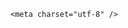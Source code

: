 <!DOCTYPE html>
<html lang="zh-CN">

<head>
    
<title>外航飞机认错跑道接地后复飞，业内人士称滑行道都常落错飞机，为何差错竟时常发生？危险性大吗？_腾讯新闻</title>
<meta name="keywords" content="跑道,外航,机场,飞机,复飞,飞行员">
<meta name="description" content="极目新闻记者 陈洋洋5月28日，有网友发帖称，一架外国航空公司的飞机在降落西安咸阳国际机场时发生意外状况，疑似盲降正在建设中的跑道，接地后复飞，该事件引发网友关注。29日上午，极目新闻记者就此事联系机场工作人员及多位业内人士得知，该事件系机组人员认错跑道，准备降落时在管制员的提醒下复飞，最终成功降落。网友...">
<meta name="author" content="腾讯网">
<meta name="copyright" content="Copyright 1998 - 2025 Tencent. All Rights Reserved">
<meta property="og:type" content="news" />

<meta property="og:title" content="外航飞机认错跑道接地后复飞，业内人士称滑行道都常落错飞机，为何差错竟时常发生？危险性大吗？_腾讯新闻" />
<meta property="og:description" content="极目新闻记者 陈洋洋5月28日，有网友发帖称，一架外国航空公司的飞机在降落西安咸阳国际机场时发生意外状况，疑似盲降正在建设中的跑道，接地后复飞，该事件引发网友关注。29日上午，极目新闻记者就此事联系机场工作人员及多位业内人士得知，该事件系机组人员认错跑道，准备降落时在管制员的提醒下复飞，最终成功降落。网友..." />
<meta property="og:url" content="https://news.qq.com/rain/a/20250530Q0394400" />
<meta property="og:image" content="https://inews.gtimg.com/news_ls/OffYL7h4-k4b50CIHF1o1dyxhla-hfu2Oe8u3oeitkXjYAA_640330/0" />
<meta property="article:author" content="" />
<meta property="article:published_time" content="2025-05-30 16:24:02" />
<meta property="category" content="" />

    <meta charset="utf-8" />
<meta http-equiv="X-UA-Compatible" content="IE=Edge" />
<meta name="viewport" content="width=device-width, initial-scale=1, shrink-to-fit=no" />
<link rel="dns-prefetch" href="mat1.gtimg.com">
<link rel="dns-prefetch" href="i.news.qq.com">
<link rel="shortcut icon" href="https://mat1.gtimg.com/qqcdn/qqindex2021/favicon.ico">
<script nomodule="true" src="https://mat1.gtimg.com/qqcdn/qqindex2021/common-static/20240515201444/core3-37-1.min.js"></script>
<script>
  try {
    if (!window.IntersectionObserver) {
      var observerScript = document.createElement('script');
      observerScript.src = "https://mat1.gtimg.com/qqcdn/qqindex2021/common-static/20241024141058/intersection-observer-polyfill.js";
      document.head.appendChild(observerScript);
    }
  } catch (error) {}
</script>

<script>
  try {
    if (!Element.prototype.scrollTo) {
      var scrollScript = document.createElement('script');
      scrollScript.src = "https://mat1.gtimg.com/qqcdn/qqindex2021/common-static/20241025153001/scroll-behavior-polyfill.js";
      document.head.appendChild(scrollScript);
    }
  } catch (error) {}
</script>
<script>
  try {
    if ('scrollRestoration' in window.history) {
      window.history.scrollRestoration = 'manual';
    }
    window.isPcClient = Boolean(window.electron) && (
      window.navigator.userAgent.indexOf('pc-client') > 0 ||
      window.navigator.userAgent.indexOf('TencentNews') > 0
    );
  } catch {}
</script>
<script>
  try {
    if (window.isPcClient) {
      var bodyStyle = document.createElement('style');
      bodyStyle.innerText = 'body{ zoom: 0.95 }';
      document.head.appendChild(bodyStyle);
    }
  } catch {}
</script>
<script>
  window.DATA = {"ai_switch":true,"content":null,"disableDeclare":1,"remarks":"","shareImg":"https://inews.gtimg.com/om_ls/O4SQBXqu_xluoDgLAehvFfE8Mj2HVx_Dz7bQsVezg4STMAA_870492/0","title":"外航飞机认错跑道接地后复飞，业内人士称滑行道都常落错飞机，为何差错竟时常发生？危险性大吗？","closeCommentBanner":0,"detail_entry":{"is_orignal":1,"orignal_entry":1},"emojiRelatedSwitch":1,"question_id":"","FadCid":"","adInfo":{"openAdsText":1,"openRelatedNewsAd":1,"openAds":1,"openAdsComment":1,"openAdsPhotos":1},"forbidCommentUpDown":0,"isSensitive":0,"all_long_pic":1,"categoryrray":{"category_id":"85","sub_category_id":"745"},"channelEntryJumpType":1,"commentid":"","final_declare":["个人观点，仅供参考"],"intro":"","already_answer":false,"card":{"vip_type_new":"30012","cpLevel":2,"msgEntry":1,"vip_type":"30012","vip_icon_night":"http://inews.gtimg.com/newsapp_ls/0/14876052067/0","suid":"8QMc339d5IQeuTzY5QN3","liveInfo":{},"chlname":"问答课代表","uin":"ecbe89d289b6198c7996f16538ebc224f9","update_frequency":"1970-01-01 08:00:00","vip_place":"left","desc":"腾讯新闻问答课代表，结合当下热点新闻和网友热议，发现好问题，期待好回答。","icon":"https://inews.gtimg.com/om_ls/OPBO91JgEbYG-O62jC2hCRA_yoydsA8oEANb87pxgNxKgAA_200200/0","vip_icon":"http://inews.gtimg.com/newsapp_ls/0/14876051701/0","chlid":"22983986","vip_desc":"腾讯新闻问答课代表官方账号"},"emojiSwitch":1,"questionInfo":{"abstract":"","id":"20250530Q0394400","longtitle":"外航飞机认错跑道接地后复飞，为何会发生这种差错？有多危险？","question_short_title":"外航飞机认错跑道接地后复飞，业内人士称滑行道都常落错飞机，为何差错竟时常发生？危险性大吗？","relate_extend_infos":[{"articletype":"0","id":"20250529A08LUF00","longtitle":"外航飞机疑似盲降国内在建跑道，接地后复飞，知情人：机组认错跑道","picShowType":"90092","thumbnails_qqnews":["https://inews.gtimg.com/news_ls/OmXcf4LXX9cLD2s8NqH7_6XXxQrIXwM6N9dgbipCHvdyoAA_294195/0"],"title":"外航飞机疑似盲降国内在建跑道，接地后复飞，知情人：机组认错跑道","url":"https://view.inews.qq.com/a/20250529A08LUF00","abstract":"极目新闻记者 陈洋洋5月28日，有网友发帖称，一架外国航空公司的飞机在降落西安咸阳国际机场时发生意外状况，疑似盲降正在建设中的跑道，接地后复飞，该事件引发网友关注。29日上午，极目新闻记者就此事联系机场工作人员及多位业内人士得知，该事件系机组人员认错跑道，准备降落时在管制员的提醒下复飞，最终成功降落。网友..."}],"thumbnails_qqnews":["https://inews.gtimg.com/om_ls/O4SQBXqu_xluoDgLAehvFfE8Mj2HVx_Dz7bQsVezg4STMAA_294195/0"],"title":"外航飞机认错跑道接地后复飞，业内人士称滑行道都常落错飞机，为何差错竟时常发生？危险性大吗？","url":"http://view.inews.qq.com/a/20250530Q0394400"},"relate_extend_infos":{"id":"20250529A08LUF00","imgURL":"https://inews.gtimg.com/news_ls/OmXcf4LXX9cLD2s8NqH7_6XXxQrIXwM6N9dgbipCHvdyoAA_640330/0","imgURLSmall":"https://inews.gtimg.com/news_ls/OmXcf4LXX9cLD2s8NqH7_6XXxQrIXwM6N9dgbipCHvdyoAA_150120/0","longTitle":"外航飞机疑似盲降国内在建跑道，接地后复飞，知情人：机组认错跑道","title":"外航飞机疑似盲降国内在建跑道，接地后复飞，知情人：机组认错跑道","url":"http://view.inews.qq.com/a/20250529A08LUF00","abstract":"极目新闻记者 陈洋洋5月28日，有网友发帖称，一架外国航空公司的飞机在降落西安咸阳国际机场时发生意外状况，疑似盲降正在建设中的跑道，接地后复飞，该事件引发网友关注。29日上午，极目新闻记者就此事联系机场工作人员及多位业内人士得知，该事件系机组人员认错跑道，准备降落时在管制员的提醒下复飞，最终成功降落。网友..."},"self_declare":{"declare":"个人观点，仅供参考"},"shareDesc":"腾讯新闻","time":"2025-05-30 10:25:33","abstract":"","article_category":"85","copyright_share":"本文来自腾讯新闻客户端创作者，不代表腾讯新闻的观点和立场。","extra_property":{"FeedbackDetailDisableInsert":0,"zanSkinType":""},"id":"20250530Q0394400","interaction_info":{"share_wechat_count":1},"is_deleted":0,"ret":0,"safe_cntl":{"close_all_emoticon_comment":0,"close_comment_dislike":0,"close_global_news_sis":0,"emoticon_comment_mode":0,"close_all_ad":0,"close_all_favorite":0,"close_all_rel":0,"close_relate_thing":0,"close_share_pull":0},"shareCount":1,"surl":"https://view.inews.qq.com/a/20250530Q0394400","atype":232,"content_words_num":41,"copyright_wording_share":"免责声明","enableDiffusion":1,"iNewsRecommendLevel":1,"answer_num":2,"attribute":{},"likeInfo":0,"news_app_recommend_status":4,"news_update_time":1748596161,"url":"https://view.inews.qq.com/a/20250530Q0394400","cms_id":"20250530Q0394400","articleId":"20250530Q0440L00","article_type":232,"tags":"","desc":"极目新闻记者 陈洋洋5月28日，有网友发帖称，一架外国航空公司的飞机在降落西安咸阳国际机场时发生意外状况，疑似盲降正在建设中的跑道，接地后复飞，该事件引发网友关注。29日上午，极目新闻记者就此事联系机场工作人员及多位业内人士得知，该事件系机组人员认错跑道，准备降落时在管制员的提醒下复飞，最终成功降落。网友...","videoArr":[]};
</script>
<script>
  window.channelInfo = {"channelConfig":{"channelNav":[{"_auto_id":"1","active_alien_img":"","alien_img":"","channel_id":"news_news_home","is_local":"0","link":"https://www.qq.com","name_cn":"首页","name_en":"home"},{"_auto_id":"2","active_alien_img":"","alien_img":"","channel_id":"news_news_top","is_local":"0","link":"","name_cn":"要闻","name_en":"news"},{"_auto_id":"4","active_alien_img":"","alien_img":"","channel_id":"news_news_bj","is_local":"1","link":"","name_cn":"北京","name_en":"bj"},{"_auto_id":"5","active_alien_img":"","alien_img":"","channel_id":"news_news_finance","is_local":"0","link":"","name_cn":"财经","name_en":"finance"},{"_auto_id":"6","active_alien_img":"","alien_img":"","channel_id":"news_news_tech","is_local":"0","link":"","name_cn":"科技","name_en":"tech"},{"_auto_id":"7","active_alien_img":"","alien_img":"","channel_id":"tv","is_local":"0","link":"https://v.qq.com/channel/tv/?ptag=qqnews","name_cn":"电视剧","name_en":"tv"},{"_auto_id":"8","active_alien_img":"","alien_img":"","channel_id":"news_news_qa","is_local":"0","link":"","name_cn":"热问","name_en":"qa"},{"_auto_id":"9","active_alien_img":"","alien_img":"","channel_id":"news_news_ent","is_local":"0","link":"","name_cn":"娱乐","name_en":"ent"},{"_auto_id":"10","active_alien_img":"","alien_img":"","channel_id":"variety","is_local":"0","link":"https://v.qq.com/channel/variety/?ptag=qqnews","name_cn":"综艺","name_en":"variety"},{"_auto_id":"11","active_alien_img":"","alien_img":"","channel_id":"news_news_sports","is_local":"0","link":"","name_cn":"体育","name_en":"sports"},{"_auto_id":"13","active_alien_img":"","alien_img":"","channel_id":"news_news_nba","is_local":"0","link":"","name_cn":"NBA","name_en":"nba"},{"_auto_id":"14","active_alien_img":"","alien_img":"","channel_id":"news_news_world","is_local":"0","link":"","name_cn":"国际","name_en":"world"},{"_auto_id":"15","active_alien_img":"","alien_img":"","channel_id":"news_news_mil","is_local":"0","link":"","name_cn":"军事","name_en":"milite"},{"_auto_id":"16","active_alien_img":"","alien_img":"","channel_id":"news_news_auto","is_local":"0","link":"","name_cn":"汽车","name_en":"auto"},{"_auto_id":"17","active_alien_img":"","alien_img":"","channel_id":"news_news_house","is_local":"0","link":"","name_cn":"房产","name_en":"house"},{"_auto_id":"18","active_alien_img":"","alien_img":"","channel_id":"news_news_edu","is_local":"0","link":"","name_cn":"教育","name_en":"edu"},{"_auto_id":"19","active_alien_img":"","alien_img":"","channel_id":"news_news_antip","is_local":"0","link":"","name_cn":"健康","name_en":"health"},{"_auto_id":"20","active_alien_img":"","alien_img":"","channel_id":"news_news_video","is_local":"0","link":"","name_cn":"视频","name_en":"video"},{"_auto_id":"21","active_alien_img":"","alien_img":"","channel_id":"news_news_game","is_local":"0","link":"","name_cn":"游戏","name_en":"games"},{"_auto_id":"22","active_alien_img":"","alien_img":"","channel_id":"news_news_nchupin","is_local":"0","link":"","name_cn":"眼界","name_en":"chupin"},{"_auto_id":"24","active_alien_img":"","alien_img":"","channel_id":"news_news_football","is_local":"0","link":"","name_cn":"足球","name_en":"football"},{"_auto_id":"25","active_alien_img":"","alien_img":"","channel_id":"news_news_kepu","is_local":"0","link":"","name_cn":"科学","name_en":"kepu"},{"_auto_id":"26","active_alien_img":"","alien_img":"","channel_id":"news_news_digi","is_local":"0","link":"","name_cn":"数码","name_en":"digi"},{"_auto_id":"28","active_alien_img":"","alien_img":"","channel_id":"ymzx","is_local":"0","link":"https://gamer.qq.com/v2/cloudgame/game/96897?ichannel=txxwpc0Ftxxwpc1","name_cn":"元梦之星","name_en":"news_news_ymzx"},{"_auto_id":"31","active_alien_img":"","alien_img":"","channel_id":"movie","is_local":"0","link":"https://v.qq.com/channel/movie/?ptag=qqnews","name_cn":"电影","name_en":"movie"},{"_auto_id":"32","active_alien_img":"","alien_img":"","channel_id":"news_news_esport","is_local":"0","link":"","name_cn":"电竞","name_en":"esport"},{"_auto_id":"34","active_alien_img":"","alien_img":"","channel_id":"news_news_history","is_local":"0","link":"","name_cn":"历史","name_en":"history"},{"_auto_id":"35","active_alien_img":"","alien_img":"","channel_id":"news_news_baby","is_local":"0","link":"","name_cn":"育儿","name_en":"baby"},{"_auto_id":"36","active_alien_img":"","alien_img":"","channel_id":"hbjy","is_local":"0","link":"https://gp.qq.com/act/a20250421mnqlx/news.shtml","name_cn":"和平精英","name_en":"news_news_hbjy"},{"_auto_id":"37","active_alien_img":"","alien_img":"","channel_id":"cloud_gamer","is_local":"0","link":"https://gamer.qq.com/?ichannel=txxwpc0Ftxxwpc1","name_cn":"云游戏","name_en":"cloud_gamer"},{"_auto_id":"38","active_alien_img":"","alien_img":"","channel_id":"news_news_lic","is_local":"0","link":"","name_cn":"理财","name_en":"finance_licai"},{"_auto_id":"39","active_alien_img":"","alien_img":"","channel_id":"news_news_istock","is_local":"0","link":"","name_cn":"股票","name_en":"finance_stock"},{"_auto_id":"40","active_alien_img":"","alien_img":"","channel_id":"ren_min_shi_pin","is_local":"0","link":"https://news.qq.com/omn/author/8QMd3Hld74cbujbY?tab=om_video","name_cn":"人民视频","name_en":"ren_min_shi_pin"},{"_auto_id":"41","active_alien_img":"","alien_img":"","channel_id":"news_news_weather","is_local":"0","link":"https://tianqi.qq.com/index.htm","name_cn":"天气","name_en":"weather"}]}};
</script>
<script>
  window.articleConfig = {"rightConfig":[{"_auto_id":"1","category_key":"default","modules":"{\"moduleList\":[{\"title\":\"精选视频\",\"id\":\"video_album\",\"videoType\":\"tag\",\"videoId\":\"aUepxrtchGM=\"},{\"title\":\"下载条\",\"id\":\"download_banner\",\"isSticky\":1},{\"title\":\"热点榜\",\"id\":\"hot_rank_list\",\"isSticky\":1},{\"title\":\"广告推广\",\"id\":\"ssp_ad_module\",\"category\":\"ad_ssp\",\"loid\":\"109\",\"isSticky\":1}]}"}],"tonglanAdConfig":[],"bottomConfig":[],"videoAdConfig":[],"rightGameConfig":[]};
</script>
<script src="https://mat1.gtimg.com/www/js/emonitor/custom_ed041a23.js" charset="utf-8"></script>
<script>
  try {
    window.emonitorIns = emonitor.create({
      name: 'newsqq_quesionArticle',
      atta: {
        name: 'newsqq',
      },
      mode: '007',
    });
  } catch (err) {
    console.warn(err);
  }
</script>
<link href="https://mat1.gtimg.com/qqcdn/qqindex2021/common-static/hel/qqnews-pc-dc_20250529072057/static/css/qa.css" rel="stylesheet">

<script>window.__HEL_PRESET_META__={"qqnews-pc-components":{"app":{"id":1366,"name":"qqnews-pc-components","app_group_name":"qqnews-pc-components","proj_ver":{"map":{},"utime":0},"online_version":"qqnews-pc-components_20250515055747","build_version":"qqnews-pc-components_20250529071843","update_at":"2025-05-29T11:19:37.000Z","desc":"set by [init], from container [formal.pc.dc.tj101017] worker [2]"},"version":{"sub_app_name":"qqnews-pc-components","sub_app_version":"qqnews-pc-components_20250529071843","src_map":{"webDirPath":"https://mat1.gtimg.com/qqcdn/qqindex2021/common-static/hel/qqnews-pc-components_20250529071843","htmlIndexSrc":"https://mat1.gtimg.com/qqcdn/qqindex2021/common-static/hel/qqnews-pc-components_20250529071843/index.html","extractMode":"all","iframeSrc":"","chunkCssSrcList":["https://mat1.gtimg.com/qqcdn/qqindex2021/common-static/hel/qqnews-pc-components_20250529071843/static/css/index.css"],"chunkJsSrcList":["https://mat1.gtimg.com/qqcdn/qqindex2021/common-static/hel/qqnews-pc-components_20250529071843/static/js/index.js"],"staticCssSrcList":[],"staticJsSrcList":["https://mat1.gtimg.com/qqcdn/qqindex2021/static/20231212123233/react.production.min.js","https://mat1.gtimg.com/qqcdn/qqindex2021/static/20231212123233/react-dom.production.min.js","https://mat1.gtimg.com/qqcdn/qqindex2021/common-static/hel/hel-base-v16.js"],"relativeCssSrcList":[],"relativeJsSrcList":[],"privCssSrcList":[],"srvModSrcList":[],"srvModSrcIndex":"","headAssetList":[{"tag":"staticScript","append":false,"attrs":{"src":"https://mat1.gtimg.com/qqcdn/qqindex2021/static/20231212123233/react.production.min.js"}},{"tag":"staticScript","append":false,"attrs":{"src":"https://mat1.gtimg.com/qqcdn/qqindex2021/static/20231212123233/react-dom.production.min.js"}},{"tag":"staticScript","append":false,"attrs":{"src":"https://mat1.gtimg.com/qqcdn/qqindex2021/common-static/hel/hel-base-v16.js"}},{"tag":"script","append":true,"attrs":{"src":"https://mat1.gtimg.com/qqcdn/qqindex2021/common-static/hel/qqnews-pc-components_20250529071843/static/js/index.js","defer":""}},{"tag":"link","append":true,"attrs":{"href":"https://mat1.gtimg.com/qqcdn/qqindex2021/common-static/hel/qqnews-pc-components_20250529071843/static/css/index.css","rel":"stylesheet"}}],"bodyAssetList":[]},"update_at":"2025-05-29T11:19:36.000Z","create_at":"2025-05-29T11:19:36.000Z","_worker_id":"2","_is_backup":true}}}</script>
<script>window.__VIEW_PATH__="question.ejs";</script>
</head>

<body id="dc-question-body">
  <div id="root"></div>
    <iframe style="display: none;" src="https://i.news.qq.com/web_backend/getWebPacUid"></iframe>
<script src="https://mat1.gtimg.com/qqcdn/qqindex2021/common-static/20240805160928/react.production.min.js"></script>
<script src="https://mat1.gtimg.com/qqcdn/qqindex2021/common-static/20240805160928/react-dom.production.min.js"></script>
<script src="https://mat1.gtimg.com/qqcdn/qqindex2021/common-static/20241018171503/universal-report.min.js"></script>
<script defer type="text/javascript" src="https://mat1.gtimg.com/qqcdn/qqindex2021/libs/barrier/aria.js?appid=9327b8b06379d9d1728bbfbe2025ef9c" charset="utf-8"></script>
<script defer src="https://t.captcha.qq.com/TCaptcha.js"></script>
<script>document.cookie="hel_err=;path=/;";</script>
<script src="https://mat1.gtimg.com/qqcdn/qqindex2021/common-static/hel/hel-base-v16.js"></script>
<script src="https://mat1.gtimg.com/qqcdn/qqindex2021/common-static/hel/qqnews-pc-hel-entry_20250117174052/static/js/index.js"></script>
<link rel="preload" href="https://mat1.gtimg.com/qqcdn/qqindex2021/common-static/hel/qqnews-pc-dc_20250529072057/static/js/qa.js" as="script">
<link rel="preload" href="https://mat1.gtimg.com/qqcdn/qqindex2021/common-static/hel/qqnews-pc-components_20250529071843/static/js/index.js" as="script">
<script>window.loadProject("https://mat1.gtimg.com/qqcdn/qqindex2021/common-static/hel/qqnews-pc-dc_20250529072057/static/js/qa.js");</script>
<iframe id="videoFrame" style="display: none;" src="https://video.qq.com/cookie/sync_qqnews.html"></iframe>
</body>

</html>
